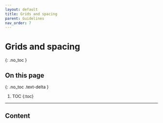 ```yaml
---
layout: default
title: Grids and spacing
parent: Guidelines
nav_order: 7   
---
```


# Grids and spacing 
{: .no_toc }

## On this page
{: .no_toc .text-delta }

1. TOC
{:toc}

---

## Content
